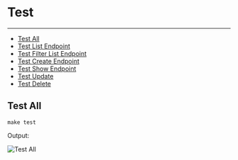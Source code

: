 # Test

---

- [Test All](/{{route}}/{{version}}/test#test-all)
- [Test List Endpoint](/{{route}}/{{version}}/test#test-list-endpoint)
- [Test Filter List Endpoint](/{{route}}/{{version}}/test#test-filter-list-endpoint)
- [Test Create Endpoint](/{{route}}/{{version}}/test#test-create-endpoint)
- [Test Show Endpoint](/{{route}}/{{version}}/test#test-show-endpoint)
- [Test Update](/{{route}}/{{version}}/test#test-update)
- [Test Delete](/{{route}}/{{version}}/test#test-delete)

<a name="test-all"></a>
## Test All

```shell script
make test
```

Output:

![Test All](/img/test-all.png)
